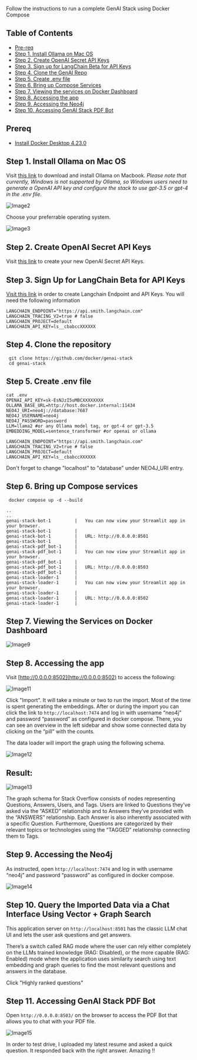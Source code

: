 Follow the instructions to run a complete GenAI Stack using Docker Compose

## Table of Contents

- [Pre-req](#prereq)
- [Step 1. Install Ollama on Mac OS](#step-1-install-ollama-on-mac-os)
- [Step 2. Create OpenAI Secret API Keys](#step-2-create-openai-secret-api-keys)
- [Step 3. Sign up for LangChain Beta for API Keys](#step-3-sign-up-for-langchain-beta-for-api-keys)
- [Step 4. Clone the GenAI Repo](#step-4-clone-the-genai-repo)
- [Step 5. Create .env file](#step-5-create-.env-file)
- [Step 6. Bring up Compose Services](#step-6-bring-up-compose-services)
- [Step 7. Viewing the services on Docker Dashboard](#step-7-viewing-the-services-on-docker-dashboard)
- [Step 8. Accessing the app](#step-8-accessing-the-app)
- [Step 9. Accessing the Neo4j](#step-9-accessing-the-neo4j) 
- [Step 10. Accessing GenAI Stack PDF Bot](#step-10-accessing-genai-stack-pdf-bot) 



## Prereq

- [Install Docker Desktop 4.23.0](https://docs.docker.com/desktop/install/mac-install/)


## Step 1. Install Ollama on Mac OS



Visit [this link](https://ollama.ai/) to download and install Ollama on Macbook.
_Please note that currently, Windows is not supported by Ollama, so Windows users need to generate a OpenAI API key and configure the stack to use gpt-3.5 or gpt-4 in the .env file._

![Image2](https://dev-to-uploads.s3.amazonaws.com/uploads/articles/vbn2gzk1wridnwo60bve.png)

Choose your preferrable operating system. 


![Image3](https://dev-to-uploads.s3.amazonaws.com/uploads/articles/3ldzwwl9s7cqhhybacfy.png)


## Step 2. Create OpenAI Secret API Keys

Visit [this link](https://platform.openai.com/account/api-keys) to create your new OpenAI Secret API Keys.

## Step 3. Sign Up for LangChain Beta for API Keys

[Visit this link](https://www.langchain.com/langsmith) in order to create Langchain Endpoint and API Keys. You will need the following information

```
LANGCHAIN_ENDPOINT="https://api.smith.langchain.com"
LANGCHAIN_TRACING_V2=true # false
LANGCHAIN_PROJECT=default
LANGCHAIN_API_KEY=ls__cbabccXXXXXX
```

## Step 4. Clone the repository

```
 git clone https://github.com/docker/genai-stack
 cd genai-stack
```



## Step 5. Create .env file



```
cat .env 
OPENAI_API_KEY=sk-EsNJzI5uMBCXXXXXXXX
OLLAMA_BASE_URL=http://host.docker.internal:11434
NEO4J_URI=neo4j://database:7687
NEO4J_USERNAME=neo4j
NEO4J_PASSWORD=password
LLM=llama2 #or any Ollama model tag, or gpt-4 or gpt-3.5
EMBEDDING_MODEL=sentence_transformer #or openai or ollama

LANGCHAIN_ENDPOINT="https://api.smith.langchain.com"
LANGCHAIN_TRACING_V2=true # false
LANGCHAIN_PROJECT=default
LANGCHAIN_API_KEY=ls__cbabccXXXXXX
```

Don't forget to change "localhost" to "database" under NEO4J_URI entry.

## Step 6. Bring up Compose services

```
 docker compose up -d --build
```

```
..
..
genai-stack-bot-1         |   You can now view your Streamlit app in your browser.
genai-stack-bot-1         |
genai-stack-bot-1         |   URL: http://0.0.0.0:8501
genai-stack-bot-1         |
genai-stack-pdf_bot-1     |
genai-stack-pdf_bot-1     |   You can now view your Streamlit app in your browser.
genai-stack-pdf_bot-1     |
genai-stack-pdf_bot-1     |   URL: http://0.0.0.0:8503
genai-stack-pdf_bot-1     |
genai-stack-loader-1      |
genai-stack-loader-1      |   You can now view your Streamlit app in your browser.
genai-stack-loader-1      |
genai-stack-loader-1      |   URL: http://0.0.0.0:8502
genai-stack-loader-1      |
```

## Step 7. Viewing the Services on Docker Dashboard



![Image9](https://dev-to-uploads.s3.amazonaws.com/uploads/articles/i4f9w0emxz783prwxp2k.png)

## Step 8. Accessing the app

Visit [http://0.0.0.0:8502](http://0.0.0.0:8502) to access the following:


![Image11](https://dev-to-uploads.s3.amazonaws.com/uploads/articles/9meuijb9sctt417rt7m3.png)

Click "Import". It will take a minute or two to run the import. Most of the time is spent generating the embeddings. After or during the import you can click the link to `http://localhost:7474` and log in with username “neo4j” and password “password” as configured in docker compose. There, you can see an overview in the left sidebar and show some connected data by clicking on the “pill” with the counts.

The data loader will import the graph using the following schema.


![Image12](https://dev-to-uploads.s3.amazonaws.com/uploads/articles/5pv8g4kymilf1xq0pybd.png)

## Result:


![Image13](https://dev-to-uploads.s3.amazonaws.com/uploads/articles/agpcckqn261t69t6ukf4.png)

The graph schema for Stack Overflow consists of nodes representing Questions, Answers, Users, and Tags. Users are linked to Questions they’ve asked via the “ASKED” relationship and to Answers they’ve provided with the “ANSWERS” relationship. Each Answer is also inherently associated with a specific Question. Furthermore, Questions are categorized by their relevant topics or technologies using the “TAGGED” relationship connecting them to Tags.

## Step 9. Accessing the Neo4j

As instructed, open `http://localhost:7474` and log in with username “neo4j” and password “password” as configured in docker compose.

![Image14](https://dev-to-uploads.s3.amazonaws.com/uploads/articles/mrnhfnctjh2ai2kbdeib.png)


## Step 10. Query the Imported Data via a Chat Interface Using Vector + Graph Search

This application server on `http://localhost:8501` has the classic LLM chat UI and lets the user ask questions and get answers.

There’s a switch called RAG mode where the user can rely either completely on the LLMs trained knowledge (RAG: Disabled), or the more capable (RAG: Enabled) mode where the application uses similarity search using text embedding and graph queries to find the most relevant questions and answers in the database.

Click "Highly ranked questions"


## Step 11. Accessing GenAI Stack PDF Bot

Open `http://0.0.0.0:8503/` on the browser to access the PDF Bot that allows you to chat with your PDF file.

![Image15](https://dev-to-uploads.s3.amazonaws.com/uploads/articles/v8hs4fipvmvxerdp1e6z.png)

In order to test drive, I uploaded my latest resume and asked a quick question.  It responded back with the right answer. Amazing !!
 
